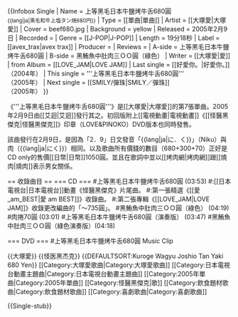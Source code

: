 {{Infobox Single
| Name        = 上等黑毛日本牛鹽烤牛舌680圓<br /><small>{{lang|ja|黒毛和牛上塩タン焼680円}}</small>
| Type        = [[單曲|單曲]]
| Artist      = [[大塚愛|大塚愛]]
| Cover       = beef680.jpg
| Background  = yellow
| Released    = 2005年2月9日
| Recorded    = 
| Genre       = [[J-POP|J-POP]]
| Length      = 19分18秒
| Label       = [[avex_trax|avex trax]]
| Producer    = 
| Reviews     = 
| A-side         = 上等黑毛日本牛鹽烤牛舌680圓
| B-side         = 黑鮪魚中肚肉三ＯＯ圓（綠色）
| Writer         = [[大塚愛|愛]]
| from Album     = [[LOVE_JAM|LOVE JAM]]
| Last single  = [[好愛你。|好愛你。]]<br />（2004年）
| This single  = '''上等黑毛日本牛鹽烤牛舌680圓'''<br />（2005年）
| Next single  = [[SMILY/彈珠|SMILY／彈珠]]<br />（2005年）
}}

《'''上等黑毛日本牛鹽烤牛舌680圓'''》是[[大塚愛|大塚愛]]的第7張單曲。2005年2月9日由[[艾迴|艾迴]]發行其之。初回版附上[[電視動畫|電視動畫]]《[[怪醫黑傑克|怪醫黑傑克]]》印章（LOVE&PINOKO）DVD版本也同時發售。

該曲發行在2月9日，是因為「2．9」日文發音「{{lang|ja|に．く}}」（Niku）與肉（{{lang|ja|にく}}）相同。以及歌曲所有價錢的數目（680+300+70）正好是CD only的售價[[日幣|日幣]]1050圓。並且在歌詞中並以[[烤肉網|烤肉網]]跟[[燒肉|燒肉]]表示男女關係。

== 收錄曲目 ==
=== CD ===
#上等黑毛日本牛鹽烤牛舌680圓 (03:53)
#:[[日本電視台|日本電視台]]動畫《怪醫黑傑克》片尾曲。
#:第一張精選《[[愛_am_BEST|愛 am BEST]]》收錄曲。
#:第二張專輯《[[LOVE_JAM|LOVE JAM]]》收錄更改編曲的「～735圓」。
#黑鮪魚中肚肉三ＯＯ圓（綠色） (04:19)
#肉捲70圓 (03:01)
#上等黑毛日本牛鹽烤牛舌680圓（演奏版） (03:47)
#黑鮪魚中肚肉三ＯＯ圓（綠色演奏版）(04:18)

=== DVD ===
#上等黑毛日本牛鹽烤牛舌680圓 Music Clip

{{大塚愛}}
{{怪医黑杰克}}
{{DEFAULTSORT:Kuroge Wagyu Joshio Tan Yaki 680 Yen}}
[[Category:大塚愛歌曲|Category:大塚愛歌曲]]
[[Category:日本電視台動畫主題曲|Category:日本電視台動畫主題曲]]
[[Category:2005年單曲|Category:2005年單曲]]
[[Category:怪醫黑傑克|歌]]
[[Category:飲食題材歌曲|Category:飲食題材歌曲]]
[[Category:喜劇歌曲|Category:喜劇歌曲]]


{{Single-stub}}